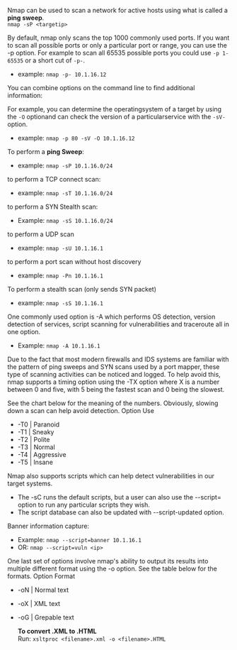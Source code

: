 Nmap can be used to scan a network for active hosts using what is called a **ping sweep**.  
`nmap -sP <targetip>`

By default, nmap only scans the top 1000 commonly used ports. If you want to scan all possible ports or only a particular port or range, you can use the -p option. For example to scan all 65535 possible ports you could
use `-p 1-65535` or a short cut of `-p-`.
* example: `nmap -p- 10.1.16.12`

You can combine options on the command line to find additional information:

 For example, you can determine the operatingsystem of a target by using the `-O` optionand can check the version of a particularservice with the `-sV-` option. 
* example: `nmap -p 80 -sV -O 10.1.16.12`

To perform a **ping Sweep**:
* example: `nmap -sP 10.1.16.0/24`

to perform a TCP connect scan:  
* example: `nmap -sT 10.1.16.0/24`

to perform a SYN Stealth scan:
* Example: `nmap -sS 10.1.16.0/24`

to perform a UDP scan 
* example: `nmap -sU 10.1.16.1`

to perform a port scan without host discovery
* example: `nmap -Pn 10.1.16.1`

To perform a stealth scan (only sends SYN packet)
* example: `nmap -sS 10.1.16.1`

One commonly used option is -A which performs OS detection, version detection of services, script scanning for vulnerabilities and traceroute all in one option.
* Example: `nmap -A 10.1.16.1`



Due to the fact that most modern firewalls and IDS systems are familiar with the pattern of ping sweeps and SYN scans used by a port mapper, these type of scanning activities can be noticed and logged. To help avoid this, nmap supports a timing option using the -TX option where X is a number between 0 and five, with 5 being the fastest scan and 0 being the slowest.

See the chart below for the meaning of the numbers. Obviously, slowing down a scan can help avoid detection.
Option 	Use
* -T0 |	Paranoid
* -T1 |	Sneaky
* -T2 |	Polite
* -T3 |	Normal
* -T4 |	Aggressive
* -T5 |	Insane

Nmap also supports scripts which can help detect vulnerabilities in our target systems.

* The -sC runs the default scripts, but a user can also use the --script= option to run any particular scripts they wish.
* The script database can also be updated with --script-updated option.

Banner information capture:
* Example: `nmap --script=banner 10.1.16.1`
* OR:  `nmap --script=vuln <ip>`


One last set of options involve nmap's ability to output its results into multiple different format using the -o option. See the table below for the formats.
Option 	Format
* -oN |	Normal text
* -oX |	XML text
* -oG |	Grepable text

     **To convert .XML to .HTML**    
     Run: `xsltproc <filename>.xml -o <filename>.HTML`